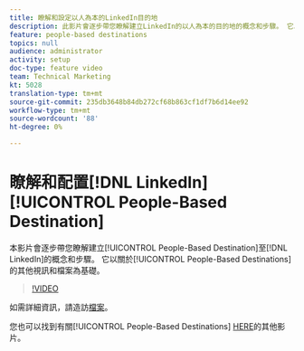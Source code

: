 ```yaml
---
title: 瞭解和設定以人為本的LinkedIn目的地
description: 此影片會逐步帶您瞭解建立LinkedIn的以人為本的目的地的概念和步驟。 它以其他有關以人為本的目的地的影片和檔案為基礎。
feature: people-based destinations
topics: null
audience: administrator
activity: setup
doc-type: feature video
team: Technical Marketing
kt: 5028
translation-type: tm+mt
source-git-commit: 235db3648b84db272cf68b863cf1df7b6d14ee92
workflow-type: tm+mt
source-wordcount: '88'
ht-degree: 0%

---
```



# 瞭解和配置[!DNL LinkedIn] [!UICONTROL People-Based Destination]

本影片會逐步帶您瞭解建立[!UICONTROL People-Based Destination]至[!DNL LinkedIn]的概念和步驟。 它以關於[!UICONTROL People-Based Destinations]的其他視訊和檔案為基礎。

>[!VIDEO](https://video.tv.adobe.com/v/34171/?quality=12)

如需詳細資訊，請造訪[檔案](https://docs.adobe.com/content/help/en/audience-manager/user-guide/features/destinations/people-based/people-based-destinations-overview.html)。

您也可以找到有關[!UICONTROL People-Based Destinations] [HERE](https://adobe.ly/aamlearnpbd)的其他影片。
